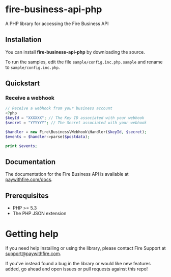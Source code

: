 # fire-business-api-php
A PHP library for accessing the Fire Business API

## Installation

You can install **fire-business-api-php** by downloading the source.

To run the samples, edit the file `sample/config.inc.php.sample` and rename to `sample/config.inc.php`.

## Quickstart

### Receive a webhook

```php
// Receive a webhook from your business account
<?php
$keyId = "XXXXXX"; // The Key ID associated with your webhook
$secret = "YYYYYY"; // The Secret associated with your webhook

$handler = new Fire\Business\Webhook\Handler($keyId, $secret);
$events = $handler->parse($postdata);

print $events;
```

## Documentation

The documentation for the Fire Business API is available at [paywithfire.com/docs][apidocs].

## Prerequisites

* PHP >= 5.3
* The PHP JSON extension

# Getting help

If you need help installing or using the library, please contact Fire Support at support@paywithfire.com.

If you've instead found a bug in the library or would like new features added, go ahead and open issues or pull requests against this repo!

[apidocs]: https://paywithfire.com/docs
